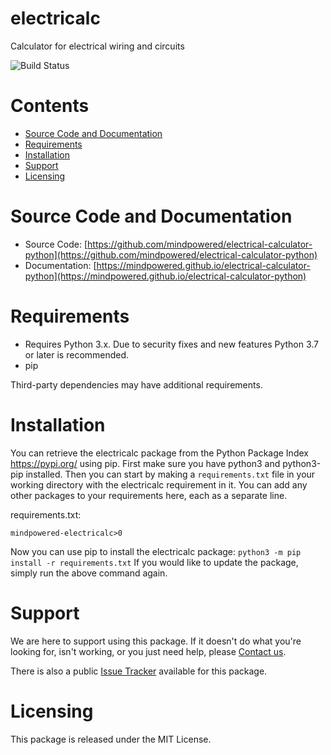 
electricalc
===========
Calculator for electrical wiring and circuits

![Build Status](https://mindpowered.dev/assets/images/github-badges/build-passing.svg)

Contents
========

* [Source Code and Documentation](#source-code-and-documentation)
* [Requirements](#requirements)
* [Installation](#installation)
* [Support](#support)
* [Licensing](#licensing)

# Source Code and Documentation
- Source Code: [https://github.com/mindpowered/electrical-calculator-python](https://github.com/mindpowered/electrical-calculator-python)
- Documentation: [https://mindpowered.github.io/electrical-calculator-python](https://mindpowered.github.io/electrical-calculator-python)

# Requirements
- Requires Python 3.x. Due to security fixes and new features Python 3.7 or later is recommended.
- pip


Third-party dependencies may have additional requirements.

# Installation
You can retrieve the electricalc package from the Python Package Index https://pypi.org/ using pip. First make sure you have python3 and python3-pip installed. Then you can start by making a `requirements.txt` file in your working directory with the electricalc requirement in it. You can add any other packages to your requirements here, each as a separate line.

requirements.txt:
```
mindpowered-electricalc>0
```
Now you can use pip to install the electricalc package: `python3 -m pip install -r requirements.txt`
If you would like to update the package, simply run the above command again.


# Support
We are here to support using this package. If it doesn't do what you're looking for, isn't working, or you just need help, please [Contact us][contact].

There is also a public [Issue Tracker][bugs] available for this package.

# Licensing
This package is released under the MIT License.



[bugs]: https://github.com/mindpowered/electrical-calculator-python/issues
[contact]: https://mindpowered.dev/support/?ref=electrical-calculator-python/
[licensing]: https://mindpowered.dev/?ref=electrical-calculator-python
[purchase]: https://mindpowered.dev/purchase/
